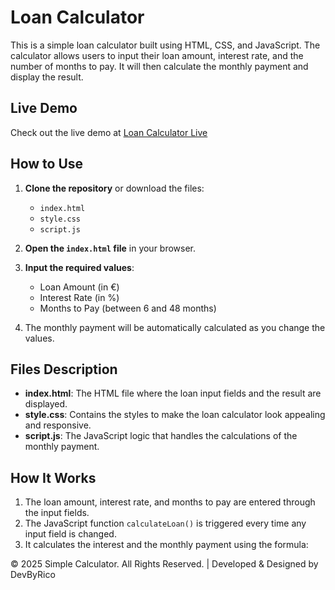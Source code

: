 # Loan Calculator

This is a simple loan calculator built using HTML, CSS, and JavaScript. The calculator allows users to input their loan amount, interest rate, and the number of months to pay. It will then calculate the monthly payment and display the result.

## Live Demo

Check out the live demo at [Loan Calculator Live](https://loan-calculator-rn.netlify.app)

## How to Use

1. **Clone the repository** or download the files:

   - `index.html`
   - `style.css`
   - `script.js`

2. **Open the `index.html` file** in your browser.

3. **Input the required values**:

   - Loan Amount (in €)
   - Interest Rate (in %)
   - Months to Pay (between 6 and 48 months)

4. The monthly payment will be automatically calculated as you change the values.

## Files Description

- **index.html**: The HTML file where the loan input fields and the result are displayed.
- **style.css**: Contains the styles to make the loan calculator look appealing and responsive.
- **script.js**: The JavaScript logic that handles the calculations of the monthly payment.

## How It Works

1. The loan amount, interest rate, and months to pay are entered through the input fields.
2. The JavaScript function `calculateLoan()` is triggered every time any input field is changed.
3. It calculates the interest and the monthly payment using the formula:

© 2025 Simple Calculator. All Rights Reserved. | Developed & Designed by DevByRico

